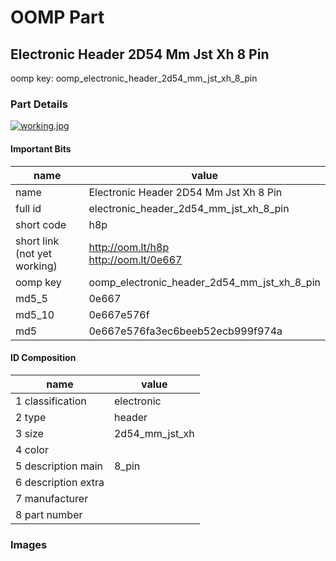 # OOMP Part  
## Electronic Header 2D54 Mm Jst Xh 8 Pin  
  
oomp key: oomp_electronic_header_2d54_mm_jst_xh_8_pin  
  
### Part Details  
  
[![working.jpg](working_600.jpg)](working.jpg)  
  
#### Important Bits  
| name | value | 
| --- | --- | 
| name | Electronic Header 2D54 Mm Jst Xh 8 Pin | 
| full id | electronic_header_2d54_mm_jst_xh_8_pin | 
| short code | h8p | 
| short link<br>(not yet working) | http://oom.lt/h8p<br>http://oom.lt/0e667 | 
| oomp key | oomp_electronic_header_2d54_mm_jst_xh_8_pin | 
| md5_5 | 0e667 | 
| md5_10 | 0e667e576f | 
| md5 | 0e667e576fa3ec6beeb52ecb999f974a | 
#### ID Composition  
| name | value | 
| --- | --- | 
| 1 classification | electronic | 
| 2 type | header | 
| 3 size | 2d54_mm_jst_xh | 
| 4 color |  | 
| 5 description main | 8_pin | 
| 6 description extra |  | 
| 7 manufacturer |  | 
| 8 part number |  | 
### Images  
